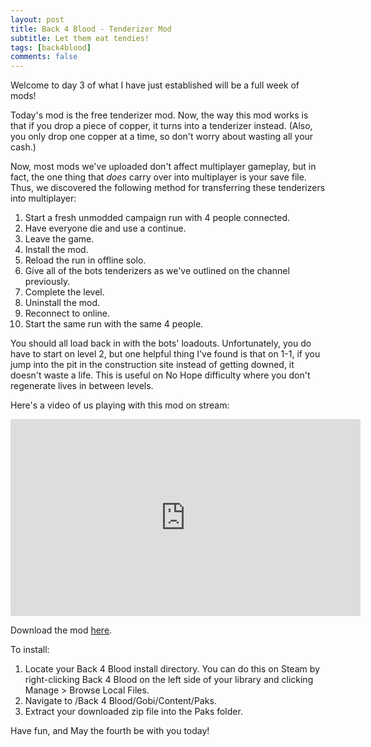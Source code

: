 ```yaml
---
layout: post
title: Back 4 Blood - Tenderizer Mod
subtitle: Let them eat tendies!
tags: [back4blood]
comments: false
---
```


Welcome to day 3 of what I have just established will be a full week of mods!

Today's mod is the free tenderizer mod. Now, the way this mod works is that if you drop a piece of copper, it turns into a tenderizer instead. \(Also, you only drop one copper at a time, so don't worry about wasting all your cash.\)

Now, most mods we've uploaded don't affect multiplayer gameplay, but in fact, the one thing that *does* carry over into multiplayer is your save file. Thus, we discovered the following method for transferring these tenderizers into multiplayer:
1. Start a fresh unmodded campaign run with 4 people connected.
2. Have everyone die and use a continue.
3. Leave the game.
4. Install the mod.
5. Reload the run in offline solo.
6. Give all of the bots tenderizers as we've outlined on the channel previously.
7. Complete the level.
8. Uninstall the mod.
9. Reconnect to online.
10. Start the same run with the same 4 people.

You should all load back in with the bots' loadouts. Unfortunately, you do have to start on level 2, but one helpful thing I've found is that on 1-1, if you jump into the pit in the construction site instead of getting downed, it doesn't waste a life. This is useful on No Hope difficulty where you don't regenerate lives in between levels.

Here's a video of us playing with this mod on stream:
<iframe width="560" height="315" src="https://www.youtube.com/embed/kozWviixNYo" title="YouTube video player" frameborder="0" allow="accelerometer; autoplay; clipboard-write; encrypted-media; gyroscope; picture-in-picture" allowfullscreen></iframe>

Download the mod [here](https://smooversyt.github.io/downloads/b4bmod-tenderizer.zip).

To install:
1. Locate your Back 4 Blood install directory. You can do this on Steam by right-clicking Back 4 Blood on the left side of your library and clicking Manage > Browse Local Files.
2. Navigate to /Back 4 Blood/Gobi/Content/Paks.
3. Extract your downloaded zip file into the Paks folder.

Have fun, and May the fourth be with you today!

